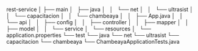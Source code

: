 rest-service
│
├── main
│   ├── java
│   │   └── net
│   │       └── ultrasist
│   │           └── capacitacion
│   │               └── chambeaya
│   │                   ├── App.java
│   │                   └── api
│   │                       ├── config
│   │                       ├── controller
│   │                       ├── mapper
│   │                       ├── model
│   │                       └── service
│   └── resources
│       └── application.properties
└── test
    └── java
        └── net
            └── ultrasist
                └── capacitacion
                    └── chambeaya
                        └── ChambeayaApplicationTests.java

